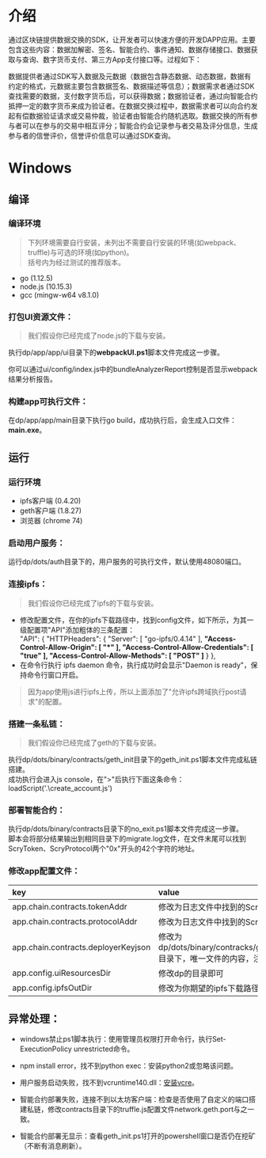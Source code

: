 # 介绍

通过区块链提供数据交换的SDK，让开发者可以快速方便的开发DAPP应用。主要包含这些内容：数据加解密、签名、智能合约、事件通知、数据存储接口、数据获取与查询、数字货币支付、第三方App支付接口等。过程如下：
	
数据提供者通过SDK写入数据及元数据（数据包含静态数据、动态数据，数据有约定的格式，元数据主要包含数据签名、数据描述等信息）；数据需求者通过SDK查找需要的数据，支付数字货币后，可以获得数据；数据验证者，通过向智能合约抵押一定的数字货币来成为验证者。在数据交换过程中，数据需求者可以向合约发起有偿数据验证请求或交易仲裁，验证者由智能合约随机选取。数据交换的所有参与者可以在参与的交易中相互评分；智能合约会记录参与者交易及评分信息，生成参与者的信誉评价，信誉评价信息可以通过SDK查询。

# Windows

##  编译

###  编译环境

> 下列环境需要自行安装，未列出不需要自行安装的环境(如webpack、truffle)与可选的环境(如python)。  
> 括号内为经过测试的推荐版本。

- go (1.12.5)
- node.js (10.15.3)
- gcc (mingw-w64 v8.1.0)

### 打包UI资源文件：

> 我们假设你已经完成了node.js的下载与安装。

执行dp/app/app/ui目录下的**webpackUI.ps1**脚本文件完成这一步骤。  
  
你可以通过ui/config/index.js中的bundleAnalyzerReport控制是否显示webpack结果分析报告。  

### 构建app可执行文件：

在dp/app/app/main目录下执行go build，成功执行后，会生成入口文件：**main.exe**。

##  运行

### 运行环境

- ipfs客户端 (0.4.20)
- geth客户端 (1.8.27)
- 浏览器 (chrome 74)

### 启动用户服务：

运行dp/dots/auth目录下的，用户服务的可执行文件，默认使用48080端口。

### 连接ipfs：

> 我们假设你已经完成了ipfs的下载与安装。

- 修改配置文件，在你的ipfs下载路径中，找到config文件，如下所示，为其一级配置项"API"添加粗体的三条配置：  
    "API": {
        "HTTPHeaders": {
          "Server": [
            "go-ipfs/0.4.14"
          ],
          **"Access-Control-Allow-Origin": [
            "*"
          ],
          "Access-Control-Allow-Credentials": [
            "true"
          ],
          "Access-Control-Allow-Methods": [
            "POST"
          ]**
        }
      },
- 在命令行执行 ipfs daemon 命令，执行成功时会显示"Daemon is ready"，保持命令行窗口开启。

> 因为app使用js进行ipfs上传，所以上面添加了"允许ipfs跨域执行post请求"的配置。

### 搭建一条私链：

> 我们假设你已经完成了geth的下载与安装。

执行dp/dots/binary/contracts/geth_init目录下的geth_init.ps1脚本文件完成私链搭建。  
成功执行会进入js console，在">"后执行下面这条命令：
    loadScript('.\create_account.js')  

### 部署智能合约：

执行dp/dots/binary/contracts目录下的no_exit.ps1脚本文件完成这一步骤。  
脚本会将部分结果输出到相同目录下的migrate.log文件，在文件末尾可以找到ScryToken、ScryProtocol两个"0x"开头的42个字符的地址。

### 修改app配置文件：

| key | value |
|:------- |:------- |
app.chain.contracts.tokenAddr | 修改为日志文件中找到的ScryToken地址 
app.chain.contracts.protocolAddr | 修改为日志文件中找到的ScryProtocol地址
app.chain.contracts.deployerKeyjson | 修改为dp/dots/binary/contracks/geth_init/chain/keystore目录下，唯一文件的内容，注意转义双引号
app.config.uiResourcesDir | 修改dp的目录即可
app.config.ipfsOutDir | 修改为你期望的ipfs下载路径

## 异常处理：

- windows禁止ps1脚本执行：使用管理员权限打开命令行，执行Set-ExecutionPolicy unrestricted命令。

- npm install error，找不到python exec：安装python2或忽略该问题。

- 用户服务启动失败，找不到vcruntime140.dll：[安装vcre](https://www.microsoft.com/zh-cn/download/details.aspx?id=48145)。

- 智能合约部署失败，连接不到以太坊客户端：检查是否使用了自定义的端口搭建私链，修改contracts目录下的truffle.js配置文件network.geth.port与之一致。

- 智能合约部署无显示：查看geth_init.ps1打开的powershell窗口是否仍在挖矿（不断有消息刷新）。
